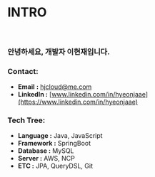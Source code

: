 # INTRO

<figure><img src=".gitbook/assets/이현재 일러 오렌지 배너.jpg" alt=""><figcaption></figcaption></figure>

### 안녕하세요, 개발자 이현재입니다. <a href="#id" id="id"></a>

### Contact:

* **Email** **:** [hjcloud@me.com](https://app.gitbook.com/u/tcVojk2DbJfa8XaC8SfIgFtrECo1)
* **LinkedIn :** [www.linkedin.com/in/hyeonjaae](https://www.linkedin.com/in/hyeonjaae)

### Tech Tree:

* **Language :** Java, JavaScript
* **Framework :** SpringBoot
* **Database :** MySQL
* **Server :** AWS, NCP
* **ETC :** JPA, QueryDSL, Git

